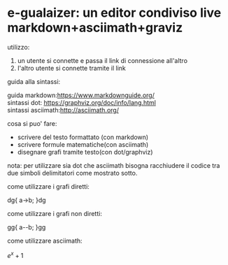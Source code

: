# e-gualaizer: un editor condiviso live markdown+asciimath+graviz
utilizzo:
1. un utente si connette e passa il link di connessione all'altro 
2. l'altro utente si connette tramite il link


guida alla sintassi:

guida markdown:https://www.markdownguide.org/  
sintassi dot: https://graphviz.org/doc/info/lang.html  
sintassi asciimath:http://asciimath.org/  

cosa si puo' fare:  
* scrivere del testo formattato (con markdown)
* scrivere formule matematiche(con asciimath)
* disegnare grafi tramite testo(con dot/graphviz)

nota: per utilizzare sia dot che asciimath bisogna racchiudere il codice tra due simboli delimitatori come mostrato sotto.

come utilizzare i grafi diretti:

dg{
a->b;
}dg

come utilizzare i grafi non diretti:

gg{
a--b;
}gg

come utilizzare asciimath:

$e^x+1$
